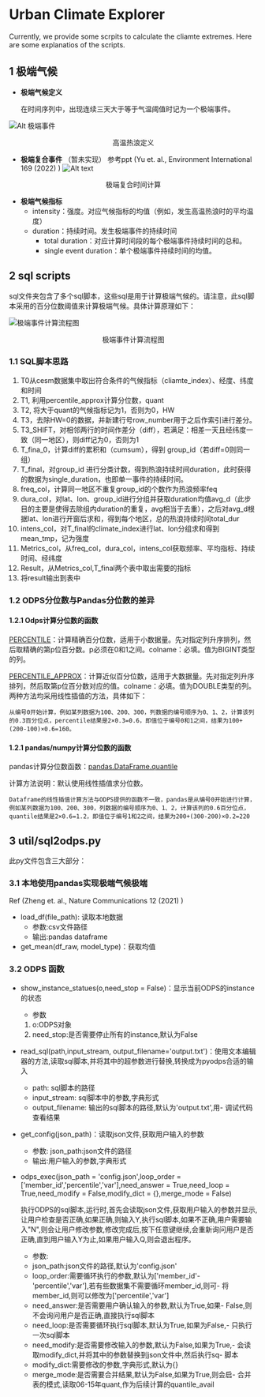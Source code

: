 # Urban Climate Explorer
Currently, we provide some scrpits to calculate the cliamte extremes. Here are some explanatios of the scripts.
## 1 极端气候
- **极端气候定义**
    
    在时间序列中，出现连续三天大于等于气温阈值时记为一个极端事件。

![Alt 极端事件](image-1.png "高温热浪定义")
<center>高温热浪定义</center>

- **极端复合事件** 
  （暂未实现）
  参考ppt (Yu et. al., Environment International 169 (2022)
)
  ![Alt text](image-2.png "极端复合时间计算")
<center>极端复合时间计算</center>

- **极端气候指标**
  - intensity：强度。对应气候指标的均值（例如，发生高温热浪时的平均温度）
  - duration：持续时间。发生极端事件的持续时间
    - total duration：对应计算时间段的每个极端事件持续时间的总和。
    - single event duration：单个极端事件持续时间的均值。

## 2 sql scripts
sql文件夹包含了多个sql脚本，这些sql是用于计算极端气候的。请注意，此sql脚本采用的百分位数阈值来计算极端气候。具体计算原理如下：

![极端事件计算流程图](image.png)
<center>极端事件计算流程图</center>

### 1.1 SQL脚本思路
1. T0从cesm数据集中取出符合条件的气候指标（cliamte_index）、经度、纬度和时间
2. T1, 利用percentile_approx计算分位数，quant
3. T2, 将大于quant的气候指标记为1，否则为0，HW
4. T3，去除HW=0的数据，并新建行号row_number用于之后作索引进行差分。
5. T3_SHIFT，对相邻两行的时间作差分（diff），若满足：相差一天且经纬度一致（同一地区），则diff记为0，否则为1
6. T_fina_0，计算diff的累积和（cumsum），得到 group_id（若diff=0则同一组）
7. T_final，对group_id 进行分类计数，得到热浪持续时间duration，此时获得的数据为single_duration，也即单一事件的持续时间。
8. freq_col，计算同一地区不重复group_id的个数作为热浪频率feq
9. dura_col，对lat、lon、group_id进行分组并获取duration均值avg_d（此步目的主要是使得去除组内duration的重复，avg相当于去重），之后对avg_d根据lat、lon进行开窗后求和，得到每个地区，总的热浪持续时间total_dur
10. intens_col，对T_final的climate_index进行lat、lon分组求和得到mean_tmp，记为强度
11. Metrics_col，从freq_col，dura_col，intens_col获取频率、平均指标、持续时间、经纬度
12. Result，从Metrics_col,T_final两个表中取出需要的指标
13. 将result输出到表中

### 1.2 ODPS分位数与Pandas分位数的差异

#### 1.2.1 Odps计算分位数的函数
[PERCENTILE](https://help.aliyun.com/zh/maxcompute/user-guide/percentile?spm=a2c4g.11186623.0.0.5f4e4aeeL4aGgt)：计算精确百分位数，适用于小数据量。先对指定列升序排列，然后取精确的第p位百分数。p必须在0和1之间。colname：必填。值为BIGINT类型的列。

[PERCENTILE_APPROX](https://help.aliyun.com/zh/maxcompute/user-guide/percentile-approx?spm=a2c4g.11186623.0.0.5f4e4aeeL4aGgt)：计算近似百分位数，适用于大数据量。先对指定列升序排列，然后取第p位百分数对应的值。colname：必填。值为DOUBLE类型的列。
两种方法均采用线性插值的方法，具体如下：

    从编号0开始计算，例如某列数据为100、200、300，列数据的编号顺序为0、1、2，计算该列的0.3百分位点，percentile结果是2×0.3=0.6，即值位于编号0和1之间，结果为100+(200-100)×0.6=160。

#### 1.2.1 pandas/numpy计算分位数的函数
pandas计算分位数函数：[pandas.DataFrame.quantile](https://pandas.pydata.org/pandas-docs/stable/reference/api/pandas.DataFrame.quantile.html)

计算方法说明：默认使用线性插值求分位数。

    Dataframe的线性插值计算方法与ODPS提供的函数不一致，pandas是从编号0开始进行计算，例如某列数据为100、200、300，列数据的编号顺序为0、1、2，计算该列的0.6百分位点，quantile结果是2×0.6=1.2，即值位于编号1和2之间，结果为200+(300-200)×0.2=220

## 3 util/sql2odps.py
此py文件包含三大部分：
### 3.1 本地使用pandas实现极端气候极端
Ref (Zheng et. al., Nature Communications 12 (2021) 
)
- load_df(file_path): 读取本地数据
  - 参数:csv文件路径
  - 输出:pandas dataframe
- get_mean(df_raw, model_type)：获取均值

### 3.2 ODPS 函数
- show_instance_statues(o,need_stop = False)：显示当前ODPS的instance的状态
  - 参数
  1. o:ODPS对象
  2. need_stop:是否需要停止所有的instance,默认为False

- read_sql(path,input_stream, output_filename='output.txt')：使用文本编辑器的方法,读取sql脚本,并将其中的超参数进行替换,转换成为pyodps合适的输入
    - path: sql脚本的路径
    - input_stream: sql脚本中的参数,字典形式
    - output_filename: 输出的sql脚本的路径,默认为'output.txt',用- 调试代码查看结果
- get_config(json_path)：读取json文件,获取用户输入的参数
  - 参数: json_path:json文件的路径
  - 输出:用户输入的参数,字典形式

- odps_exec(json_path = 'config.json',loop_order = ['member_id','percentile','var'],need_answer = True,need_loop = True,need_modify = False,modify_dict = {},merge_mode = False)

    执行ODPS的sql脚本,运行时,首先会读取json文件,获取用户输入的参数并显示,让用户检查是否正确,如果正确,则输入Y,执行sql脚本,如果不正确,用户需要输入"N",则会让用户修改参数,修改完成后,按下任意键继续,会重新询问用户是否正确,直到用户输入Y为止,如果用户输入Q,则会退出程序。

    - 参数:
    - json_path:json文件的路径,默认为'config.json'
    - loop_order:需要循环执行的参数,默认为['member_id'- 'percentile','var'],若有些数据集不需要循环member_id,则可- 将member_id,则可以修改为['percentile','var']
    - need_answer:是否需要用户确认输入的参数,默认为True,如果- False,则不会询问用户是否正确,直接执行sql脚本
    - need_loop:是否需要循环执行sql脚本,默认为True,如果为False,- 只执行一次sql脚本
    - need_modify:是否需要修改输入的参数,默认为False,如果为True,- 会读取modify_dict,并将其中的参数替换到json文件中,然后执行sq- 脚本
    - modify_dict:需要修改的参数,字典形式,默认为{}
    - merge_mode:是否需要合并结果,默认为False,如果为True,则会启- 合并表的模式,读取06-15年quant,作为后续计算的quantile_avail
